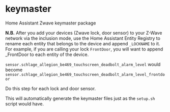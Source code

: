 # keymaster
Home Assistant Zwave keymaster package

**N.B.**  After you add your devices (Zwave lock, door sensor) to your Z-Wave network via the inclusion mode, use the Home Assistant Entity Registry to rename each entity that belongs to the device and append `_LOCKNAME` to it.  For example, if you are calling your lock `FrontDoor`, you will want to append _FrontDoor to each entity of the device.

`sensor.schlage_allegion_be469_touchscreen_deadbolt_alarm_level` 
would become 
`sensor.schlage_allegion_be469_touchscreen_deadbolt_alarm_level_frontdoor`

Do this step for each lock and door sensor.

This will automatically generate the keymaster files just as the `setup.sh` script would have.
